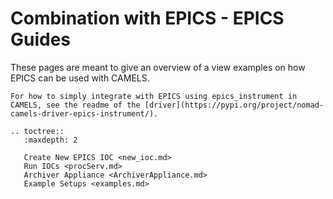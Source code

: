 # Combination with EPICS - EPICS Guides

These pages are meant to give an overview of a view examples on how EPICS can be used with CAMELS. 

```{note}
For how to simply integrate with EPICS using epics_instrument in CAMELS, see the readme of the [driver](https://pypi.org/project/nomad-camels-driver-epics-instrument/).
```


```{eval-rst}
.. toctree::
   :maxdepth: 2

   Create New EPICS IOC <new_ioc.md>
   Run IOCs <procServ.md>
   Archiver Appliance <ArchiverAppliance.md>
   Example Setups <examples.md>
```